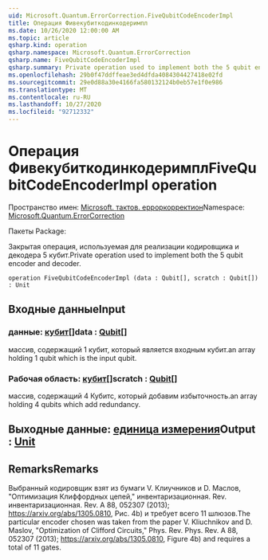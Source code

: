 ```yaml
---
uid: Microsoft.Quantum.ErrorCorrection.FiveQubitCodeEncoderImpl
title: Операция Фивекубиткодинкодеримпл
ms.date: 10/26/2020 12:00:00 AM
ms.topic: article
qsharp.kind: operation
qsharp.namespace: Microsoft.Quantum.ErrorCorrection
qsharp.name: FiveQubitCodeEncoderImpl
qsharp.summary: Private operation used to implement both the 5 qubit encoder and decoder.
ms.openlocfilehash: 29b0f47ddffeae3ed4dfda4084304427418e02fd
ms.sourcegitcommit: 29e0d88a30e4166fa580132124b0eb57e1f0e986
ms.translationtype: MT
ms.contentlocale: ru-RU
ms.lasthandoff: 10/27/2020
ms.locfileid: "92712332"
---
```

# <a name="fivequbitcodeencoderimpl-operation"></a><span data-ttu-id="808aa-102">Операция Фивекубиткодинкодеримпл</span><span class="sxs-lookup"><span data-stu-id="808aa-102">FiveQubitCodeEncoderImpl operation</span></span>

<span data-ttu-id="808aa-103">Пространство имен: [Microsoft. тактов. ерроркорректион](xref:Microsoft.Quantum.ErrorCorrection)</span><span class="sxs-lookup"><span data-stu-id="808aa-103">Namespace: [Microsoft.Quantum.ErrorCorrection](xref:Microsoft.Quantum.ErrorCorrection)</span></span>

<span data-ttu-id="808aa-104">Пакеты [](https://nuget.org/packages/)</span><span class="sxs-lookup"><span data-stu-id="808aa-104">Package: [](https://nuget.org/packages/)</span></span>


<span data-ttu-id="808aa-105">Закрытая операция, используемая для реализации кодировщика и декодера 5 кубит.</span><span class="sxs-lookup"><span data-stu-id="808aa-105">Private operation used to implement both the 5 qubit encoder and decoder.</span></span>

```qsharp
operation FiveQubitCodeEncoderImpl (data : Qubit[], scratch : Qubit[]) : Unit
```


## <a name="input"></a><span data-ttu-id="808aa-106">Входные данные</span><span class="sxs-lookup"><span data-stu-id="808aa-106">Input</span></span>

### <a name="data--qubit"></a><span data-ttu-id="808aa-107">данные: [кубит](xref:microsoft.quantum.lang-ref.qubit)[]</span><span class="sxs-lookup"><span data-stu-id="808aa-107">data : [Qubit](xref:microsoft.quantum.lang-ref.qubit)[]</span></span>

<span data-ttu-id="808aa-108">массив, содержащий 1 кубит, который является входным кубит.</span><span class="sxs-lookup"><span data-stu-id="808aa-108">an array holding 1 qubit which is the input qubit.</span></span>


### <a name="scratch--qubit"></a><span data-ttu-id="808aa-109">Рабочая область: [кубит](xref:microsoft.quantum.lang-ref.qubit)[]</span><span class="sxs-lookup"><span data-stu-id="808aa-109">scratch : [Qubit](xref:microsoft.quantum.lang-ref.qubit)[]</span></span>

<span data-ttu-id="808aa-110">массив, содержащий 4 Кубитс, который добавим избыточность.</span><span class="sxs-lookup"><span data-stu-id="808aa-110">an array holding 4 qubits which add redundancy.</span></span>



## <a name="output--unit"></a><span data-ttu-id="808aa-111">Выходные данные: [единица измерения](xref:microsoft.quantum.lang-ref.unit)</span><span class="sxs-lookup"><span data-stu-id="808aa-111">Output : [Unit](xref:microsoft.quantum.lang-ref.unit)</span></span>



## <a name="remarks"></a><span data-ttu-id="808aa-112">Remarks</span><span class="sxs-lookup"><span data-stu-id="808aa-112">Remarks</span></span>

<span data-ttu-id="808aa-113">Выбранный кодировщик взят из бумаги V. Клиучников и D. Маслов, "Оптимизация Клиффордных цепей," инвентаризационная. Rev. инвентаризационная. Rev. A 88, 052307 (2013); https://arxiv.org/abs/1305.0810, Рис. 4b) и требует всего 11 шлюзов.</span><span class="sxs-lookup"><span data-stu-id="808aa-113">The particular encoder chosen was taken from the paper V. Kliuchnikov and D. Maslov, "Optimization of Clifford Circuits," Phys. Rev. Phys. Rev. A 88, 052307 (2013); https://arxiv.org/abs/1305.0810, Figure 4b) and requires a total of 11 gates.</span></span>